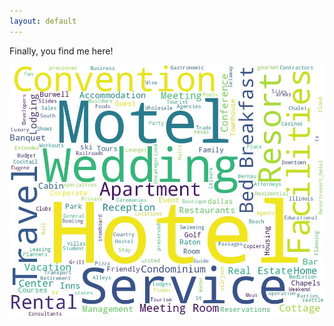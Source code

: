 ```yaml
---
layout: default
---
```


Finally, you find me here!

<img src="assets/images/wordCloud.jpg" alt="words cloud" title="wordCloud"/>
<!--
<table style="width:300px">
<tr>
  <td class="left">
    <a href="pages/publpics/Sentiment-Analysis-on-Hotel-Reviews.html">
        <img src="assets/images/wordCloud.jpg" alt="words cloud" title="wordCloud"/>
    </a>
  </td>
  <td class="right">
    <a href="pages/publpics/Sentiment-Analysis-on-Hotel-Reviews.html">
        <img src="assets/images/Normal Confusion Matrix.jpg" alt=" confusion matrix" title="Normal Confusion Matrix"/>
    </a>
  </td>
</tr>
<tr>
  <td class="left">
    <a href="pages/publpics/Recommender-System-on-Game.html">
        <img src="assets/images/play_time_histogram.png" alt="game playing time histogram" title="game playing time histogram"/>
    </a>
  </td>
  <td class="right">
    <a href="pages/publpics/Recommender-System-on-Game.html">
        <img src="assets/images/game_play_char.png" alt="game playing bar chart" title="game playing bar chart"/>
    </a>
  </td>
</tr>
</table>
-->
